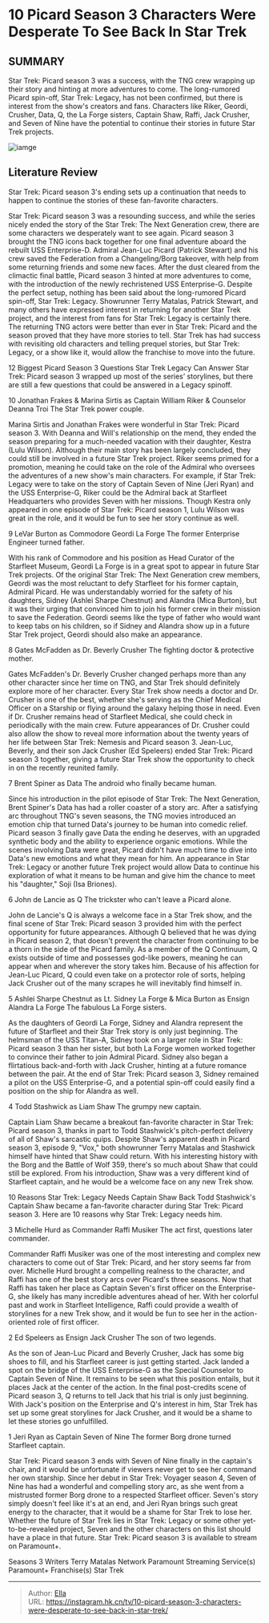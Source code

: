 # 10 Picard Season 3 Characters Were Desperate To See Back In Star Trek


## SUMMARY 


 Star Trek: Picard season 3 was a success, with the TNG crew wrapping up their story and hinting at more adventures to come. 
 The long-rumored Picard spin-off, Star Trek: Legacy, has not been confirmed, but there is interest from the show&#39;s creators and fans. 
 Characters like Riker, Geordi, Crusher, Data, Q, the La Forge sisters, Captain Shaw, Raffi, Jack Crusher, and Seven of Nine have the potential to continue their stories in future Star Trek projects. 

![iamge](https://static1.srcdn.com/wordpress/wp-content/uploads/2024/01/seven-of-nine-captain-liam-shaw-and-raffi-musiker-in-picard.jpg)

## Literature Review
Star Trek: Picard season 3&#39;s ending sets up a continuation that needs to happen to continue the stories of these fan-favorite characters.




Star Trek: Picard season 3 was a resounding success, and while the series nicely ended the story of the Star Trek: The Next Generation crew, there are some characters we desperately want to see again. Picard season 3 brought the TNG icons back together for one final adventure aboard the rebuilt USS Enterprise-D. Admiral Jean-Luc Picard (Patrick Stewart) and his crew saved the Federation from a Changeling/Borg takeover, with help from some returning friends and some new faces. After the dust cleared from the climactic final battle, Picard season 3 hinted at more adventures to come, with the introduction of the newly rechristened USS Enterprise-G.
Despite the perfect setup, nothing has been said about the long-rumored Picard spin-off, Star Trek: Legacy. Showrunner Terry Matalas, Patrick Stewart, and many others have expressed interest in returning for another Star Trek project, and the interest from fans for Star Trek: Legacy is certainly there. The returning TNG actors were better than ever in Star Trek: Picard and the season proved that they have more stories to tell. Star Trek has had success with revisiting old characters and telling prequel stories, but Star Trek: Legacy, or a show like it, would allow the franchise to move into the future.
            
 
 12 Biggest Picard Season 3 Questions Star Trek Legacy Can Answer 
Star Trek: Picard season 3 wrapped up most of the series’ storylines, but there are still a few questions that could be answered in a Legacy spinoff.













 








 10  Jonathan Frakes &amp; Marina Sirtis as Captain William Riker &amp; Counselor Deanna Troi 
The Star Trek power couple.


 







Marina Sirtis and Jonathan Frakes were wonderful in Star Trek: Picard season 3. With Deanna and Will&#39;s relationship on the mend, they ended the season preparing for a much-needed vacation with their daughter, Kestra (Lulu Wilson). Although their main story has been largely concluded, they could still be involved in a future Star Trek project. Riker seems primed for a promotion, meaning he could take on the role of the Admiral who oversees the adventures of a new show&#39;s main characters. For example, if Star Trek: Legacy were to take on the story of Captain Seven of Nine (Jeri Ryan) and the USS Enterprise-G, Riker could be the Admiral back at Starfleet Headquarters who provides Seven with her missions.
Though Kestra only appeared in one episode of Star Trek: Picard season 1, Lulu Wilson was great in the role, and it would be fun to see her story continue as well. 






 9  LeVar Burton as Commodore Geordi La Forge 
The former Enterprise Engineer turned father.
        

With his rank of Commodore and his position as Head Curator of the Starfleet Museum, Geordi La Forge is in a great spot to appear in future Star Trek projects. Of the original Star Trek: The Next Generation crew members, Geordi was the most reluctant to defy Starfleet for his former captain, Admiral Picard. He was understandably worried for the safety of his daughters, Sidney (Ashlei Sharpe Chestnut) and Alandra (Mica Burton), but it was their urging that convinced him to join his former crew in their mission to save the Federation. Geordi seems like the type of father who would want to keep tabs on his children, so if Sidney and Alandra show up in a future Star Trek project, Geordi should also make an appearance.





 8  Gates McFadden as Dr. Beverly Crusher 
The fighting doctor &amp; protective mother.
        

Gates McFadden&#39;s Dr. Beverly Crusher changed perhaps more than any other character since her time on TNG, and Star Trek should definitely explore more of her character. Every Star Trek show needs a doctor and Dr. Crusher is one of the best, whether she&#39;s serving as the Chief Medical Officer on a Starship or flying around the galaxy helping those in need. Even if Dr. Crusher remains head of Starfleet Medical, she could check in periodically with the main crew. Future appearances of Dr. Crusher could also allow the show to reveal more information about the twenty years of her life between Star Trek: Nemesis and Picard season 3.
Jean-Luc, Beverly, and their son Jack Crusher (Ed Speleers) ended Star Trek: Picard season 3 together, giving a future Star Trek show the opportunity to check in on the recently reunited family. 






 7  Brent Spiner as Data 
The android who finally became human.
        

Since his introduction in the pilot episode of Star Trek: The Next Generation, Brent Spiner&#39;s Data has had a roller coaster of a story arc. After a satisfying arc throughout TNG&#39;s seven seasons, the TNG movies introduced an emotion chip that turned Data&#39;s journey to be human into comedic relief. Picard season 3 finally gave Data the ending he deserves, with an upgraded synthetic body and the ability to experience organic emotions. While the scenes involving Data were great, Picard didn&#39;t have much time to dive into Data&#39;s new emotions and what they mean for him. An appearance in Star Trek: Legacy or another future Trek project would allow Data to continue his exploration of what it means to be human and give him the chance to meet his &#34;daughter,&#34; Soji (Isa Briones).





 6  John de Lancie as Q 
The trickster who can&#39;t leave a Picard alone.
        

John de Lancie&#39;s Q is always a welcome face in a Star Trek show, and the final scene of Star Trek: Picard season 3 provided him with the perfect opportunity for future appearances. Although Q believed that he was dying in Picard season 2, that doesn&#39;t prevent the character from continuing to be a thorn in the side of the Picard family. As a member of the Q Continuum, Q exists outside of time and possesses god-like powers, meaning he can appear when and wherever the story takes him. Because of his affection for Jean-Luc Picard, Q could even take on a protector role of sorts, helping Jack Crusher out of the many scrapes he will inevitably find himself in.





 5  Ashlei Sharpe Chestnut as Lt. Sidney La Forge &amp; Mica Burton as Ensign Alandra La Forge 
The fabulous La Forge sisters.
        

As the daughters of Geordi La Forge, Sidney and Alandra represent the future of Starfleet and their Star Trek story is only just beginning. The helmsman of the USS Titan-A, Sidney took on a larger role in Star Trek: Picard season 3 than her sister, but both La Forge women worked together to convince their father to join Admiral Picard. Sidney also began a flirtatious back-and-forth with Jack Crusher, hinting at a future romance between the pair. At the end of Star Trek: Picard season 3, Sidney remained a pilot on the USS Enterprise-G, and a potential spin-off could easily find a position on the ship for Alandra as well.





 4  Todd Stashwick as Liam Shaw 
The grumpy new captain.


 







Captain Liam Shaw became a breakout fan-favorite character in Star Trek: Picard season 3, thanks in part to Todd Stashwick&#39;s pitch-perfect delivery of all of Shaw&#39;s sarcastic quips. Despite Shaw&#39;s apparent death in Picard season 3, episode 9, &#34;Vox,&#34; both showrunner Terry Matalas and Stashwick himself have hinted that Shaw could return. With his interesting history with the Borg and the Battle of Wolf 359, there&#39;s so much about Shaw that could still be explored. From his introduction, Shaw was a very different kind of Starfleet captain, and he would be a welcome face on any new Trek show.
            
 
 10 Reasons Star Trek: Legacy Needs Captain Shaw Back 
Todd Stashwick&#39;s Captain Shaw became a fan-favorite character during Star Trek: Picard season 3. Here are 10 reasons why Star Trek: Legacy needs him.









 3  Michelle Hurd as Commander Raffi Musiker 
The act first, questions later commander.
        

Commander Raffi Musiker was one of the most interesting and complex new characters to come out of Star Trek: Picard, and her story seems far from over. Michelle Hurd brought a compelling realness to the character, and Raffi has one of the best story arcs over Picard&#39;s three seasons. Now that Raffi has taken her place as Captain Seven&#39;s first officer on the Enterprise-G, she likely has many incredible adventures ahead of her. With her colorful past and work in Starfleet Intelligence, Raffi could provide a wealth of storylines for a new Trek show, and it would be fun to see her in the action-oriented role of first officer.





 2  Ed Speleers as Ensign Jack Crusher 
The son of two legends.
        

As the son of Jean-Luc Picard and Beverly Crusher, Jack has some big shoes to fill, and his Starfleet career is just getting started. Jack landed a spot on the bridge of the USS Enterprise-G as the Special Counselor to Captain Seven of Nine. It remains to be seen what this position entails, but it places Jack at the center of the action. In the final post-credits scene of Picard season 3, Q returns to tell Jack that his trial is only just beginning. With Jack&#39;s position on the Enterprise and Q&#39;s interest in him, Star Trek has set up some great storylines for Jack Crusher, and it would be a shame to let these stories go unfulfilled.





 1  Jeri Ryan as Captain Seven of Nine 
The former Borg drone turned Starfleet captain.


 







Star Trek: Picard season 3 ends with Seven of Nine finally in the captain&#39;s chair, and it would be unfortunate if viewers never get to see her command her own starship. Since her debut in Star Trek: Voyager season 4, Seven of Nine has had a wonderful and compelling story arc, as she went from a mistrusted former Borg drone to a respected Starfleet officer. Seven&#39;s story simply doesn&#39;t feel like it&#39;s at an end, and Jeri Ryan brings such great energy to the character, that it would be a shame for Star Trek to lose her. Whether the future of Star Trek lies in Star Trek: Legacy or some other yet-to-be-revealed project, Seven and the other characters on this list should have a place in that future.
Star Trek: Picard season 3 is available to stream on Paramount&#43;. 

        



 Seasons   3    Writers   Terry Matalas    Network   Paramount    Streaming Service(s)   Paramount&#43;    Franchise(s)   Star Trek    





---

> Author: [Ella](https://instagram.hk.cn/)  
> URL: https://instagram.hk.cn/tv/10-picard-season-3-characters-were-desperate-to-see-back-in-star-trek/  

